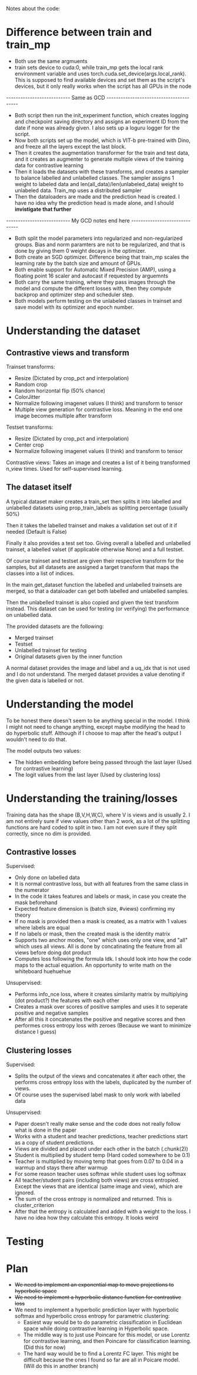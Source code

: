 Notes about the code:

# Difference between train and train_mp

- Both use the same argmuents
- train sets device to cuda:0, while train_mp gets the local rank environment variable and uses torch.cuda.set_device(args.local_rank). This is supposed to find available devices and set them as the script's devices, but it only really works when the script has all GPUs in the node

--------------------------- Same as GCD ----------------------------------------

- Both script then run the init_experiment function, which creates logging and checkpoint saving directory and assigns an experiment ID from the date if none was already given. I also sets up a loguru logger for the script.
- Now both scripts set up the model, which is VIT-b pre-trained with Dino, and freeze all the layers except the last block.
- Then it creates the augmentation transformer for the train and test data, and it creates an augmenter to generate multiple views of the training data for contrastive learning
- Then it loads the datasets with these transforms, and creates a sampler to balance labelled and unlabelled classes. The sampler assigns 1 weight to labeled data and len(all_data)/len(unlabeled_data) weight to unlabeled data. Train_mp uses a distributed sampler
- Then the dataloaders are made and the prediction head is created. I have no idea why the prediction head is made alone, and I should **invistigate that further**

--------------------------- My GCD notes end here ------------------------------

- Both split the model parameters into regularized and non-regularized groups. Bias and norm paramters are not to be regularized, and that is done by giving them 0 weight decays in the optimizer.
- Both create an SGD optimizer. Difference being that train_mp scales the learning rate by the batch size and amount of GPUs.
- Both enable support for Automatic Mixed Precision (AMP), using a floating point 16 scaler and autocast if requested by arguemnts
- Both carry the same training, where they pass images through the model and compute the different losses with, then they compute backprop and optimizer step and scheduler step.
- Both models perform testing on the unlabeled classes in trainset and save model with its optimizer and epoch number.

# Understanding the dataset
## Contrastive views and transform
Trainset transforms:
- Resize (Dictated by crop_pct and interpolation)
- Random crop
- Random horizontal flip (50% chance)
- ColorJitter
- Normalize following imagenet values (I think) and transform to tensor
- Multiple view generation for contrastive loss. Meaning in the end one image becomes multiple after transform

Testset transforms:
- Resize (Dictated by crop_pct and interpolation)
- Center crop
- Normalize following imagenet values (I think) and transform to tensor

Contrastive views: Takes an image and creates a list of it being transformed n_view times. Used for self-supervised learning.

## The dataset itself
A typical dataset maker creates a train_set then splits it into labelled and unlabelled datasets using prop_train_labels as splitting percentage (usually 50%)

Then it takes the labelled trainset and makes a validation set out of it if needed (Default is False)

Finally it also provides a test set too. Giving overall a labelled and unlabelled trainset, a labelled valset (if applicable otherwise None) and a full testset.

Of course trainset and testset are given their respective transform for the samples, but all datasets are assigned a target transform that maps the classes into a list of indices.

In the main get_dataset function the labelled and unlabelled trainsets are merged, so that a dataloader can get both labelled and unlabelled samples.

Then the unlabelled trainset is also copied and given the test transform instead. This dataset can be used for testing (or verifying) the performance on unlabelled data.

The provided datasets are the following:
- Merged trainset
- Testset
- Unlabelled trainset for testing
- Original datasets given by the inner function

A normal dataset provides the image and label and a uq_idx that is not used and I do not understand. The merged dataset provides a value denoting if the given data is labelled or not.

# Understanding the model
To be honest there doesn't seem to be anything special in the model. I think I might not need to change anything, except maybe modifying the head to do hyperbolic stuff. Although if I choose to map after the head's output I wouldn't need to do that.

The model outputs two values:
- The hidden embedding before being passed through the last layer (Used for contrastive learning)
- The logit values from the last layer (Used by clustering loss)

# Understanding the training/losses

Training data has the shape (B,V,H,W,C), where V is views and is usually 2. I am not entirely sure if view values other than 2 work, as a lot of the splitting functions are hard coded to split in two. I am not even sure if they split correctly, since no dim is provided.

## Contrastive losses
Supervised:
- Only done on labelled data
- It is normal contrastive loss, but with all features from the same class in the numerator
- In the code it takes features and labels or mask, in case you create the mask beforehand
- Expected feature dimension is (batch size, #views) confirming my theory
- If no mask is provided then a mask is created, as a matrix with 1 values where labels are equal
- If no labels or mask, then the created mask is the identity matrix
- Supports two anchor modes, "one" which uses only one view, and "all" which uses all views. All is done by concatinating the feature from all views before doing dot product
- Computes loss following the formula Idk. I should look into how the code maps to the actual equation. An opportunity to write math on the whiteboard huehuehue

Unsupervised:
- Performs info_nce loss, where it creates similarity matrix by multiplying (dot product?) the features with each other
- Creates a mask over scores of positive samples and uses it to seperate positive and negative samples
- After all this it concatenates the positive and negative scores and then performes cross entropy loss with zeroes (Because we want to minimize distance I guess)


## Clustering losses
Supervised:
- Splits the output of the views and concatenates it after each other, the performs cross entropy loss with the labels, duplicated by the number of views.
- Of course uses the supervised label mask to only work with labelled data

Unsupervised:
- Paper doesn't really make sense and the code does not really follow what is done in the paper
- Works with a student and teacher predictions, teacher predictions start as a copy of student predictions.
- Views are divided and placed under each other in the batch (.chunk(2))
- Student is multiplied by student temp (Hard coded somewhere to be 0.1)
- Teacher is multiplied by moving temp that goes from 0.07 to 0.04 in a warmup and stays there after warmup
- For some reason teacher uses softmax while student uses log softmax
- All teacher/student pairs (including both views) are cross entropied. Except the views that are identical (same image and view), which are ignored.
- The sum of the cross entropy is normalized and returned. This is cluster_criterion
- After that the entropy is calculated and added with a weight to the loss. I have no idea how they calculate this entropy. It looks weird

# Testing


# Plan
- ~~We need to implement an exponential map to move projections to hyperbolic space~~
- ~~We need to implement a hyperbolic distance function for contrastive loss~~
- We need to implement a hyperbolic prediction layer with hyperbolic softmax and hyperbolic cross entropy for parametric clustering:
  - Easiest way would be to do parametric classification in Euclidean space while doing contrastive learning in Hyperbolic space.
  - The middle way is to just use Poincare for this model, or use Lorentz for contrastive learning, and then Poincare for classification learning. (Did this for now)
  - The hard way would be to find a Lorentz FC layer. This might be difficult because the ones I found so far are all in Poicare model. (Will do this in another branch)

